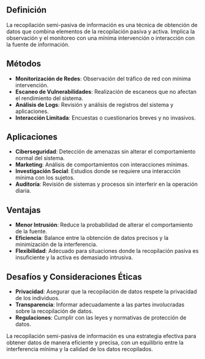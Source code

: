 ## Definición
La recopilación semi-pasiva de información es una técnica de obtención de datos que combina elementos de la recopilación pasiva y activa. Implica la observación y el monitoreo con una mínima intervención o interacción con la fuente de información.

## Métodos
- **Monitorización de Redes**: Observación del tráfico de red con mínima intervención.
- **Escaneo de Vulnerabilidades**: Realización de escaneos que no afectan el rendimiento del sistema.
- **Análisis de Logs**: Revisión y análisis de registros del sistema y aplicaciones.
- **Interacción Limitada**: Encuestas o cuestionarios breves y no invasivos.

## Aplicaciones
- **Ciberseguridad**: Detección de amenazas sin alterar el comportamiento normal del sistema.
- **Marketing**: Análisis de comportamientos con interacciones mínimas.
- **Investigación Social**: Estudios donde se requiere una interacción mínima con los sujetos.
- **Auditoría**: Revisión de sistemas y procesos sin interferir en la operación diaria.

## Ventajas
- **Menor Intrusión**: Reduce la probabilidad de alterar el comportamiento de la fuente.
- **Eficiencia**: Balance entre la obtención de datos precisos y la minimización de la interferencia.
- **Flexibilidad**: Adecuado para situaciones donde la recopilación pasiva es insuficiente y la activa es demasiado intrusiva.

## Desafíos y Consideraciones Éticas
- **Privacidad**: Asegurar que la recopilación de datos respete la privacidad de los individuos.
- **Transparencia**: Informar adecuadamente a las partes involucradas sobre la recopilación de datos.
- **Regulaciones**: Cumplir con las leyes y normativas de protección de datos.

La recopilación semi-pasiva de información es una estrategia efectiva para obtener datos de manera eficiente y precisa, con un equilibrio entre la interferencia mínima y la calidad de los datos recopilados.
